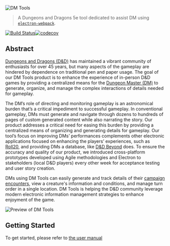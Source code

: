 ![DM Tools](https://github.com/UIOWA5830SP19/SPP500/blob/master/doc/art/DM-Tools-Logo.png)
> A Dungeons and Dragons 5e tool dedicated to assist DM using [`electron-webpack`](https://github.com/electron-userland/electron-webpack).

[![Build Status](https://travis-ci.org/UIOWA5830SP19/SPP500.svg?branch=master)](https://travis-ci.org/UIOWA5830SP19/SPP500)[![codecov](https://codecov.io/gh/UIOWA5830SP19/SPP500/branch/master/graph/badge.svg)](https://codecov.io/gh/UIOWA5830SP19/SPP500)

## Abstract
[Dungeons and Dragons (D&D)](https://github.com/UIOWA5830SP19/SPP500/wiki/03_Glossary#dungeons-and-dragons) has maintained a vibrant community of enthusiasts for over 45 years, but many aspects of the gameplay are hindered by dependence on traditional pen and paper usage. The goal of our DM Tools product is to enhance the experience of in-person D&D games by providing a centralized means for the [Dungeon Master (DM)](https://github.com/UIOWA5830SP19/SPP500/wiki/03_Glossary#dungeon-master-dm) to generate, organize, and manage the complex interactions of details needed for gameplay.
 
The DM’s role of directing and monitoring gameplay is an astronomical burden that’s a critical impediment to successful gameplay. In conventional gameplay, DMs must generate and navigate through dozens to hundreds of pages of custom generated content while also narrating the story. Our product addresses a critical need for easing this burden by providing a centralized means of organizing and generating details for gameplay.  Our tool’s focus on improving DMs’ performances complements other electronic applications focused on enhancing the players’ experiences, such as [Roll20](https://roll20.net/), and providing DMs a database, like [D&D Beyond](https://www.dndbeyond.com/) does. To ensure the accuracy and quality of our product, we introduced cross-platform prototypes developed using Agile methodologies and Electron to stakeholders (local D&D players) every other week for acceptance testing and user story creation.
 
DMs using DM Tools can easily generate and track details of their [campaign](https://github.com/UIOWA5830SP19/SPP500/wiki/03_Glossary#campaign) [encounters](https://github.com/UIOWA5830SP19/SPP500/wiki/03_Glossary#encounters), view a creature's information and conditions, and manage turn order in a single location. DM Tools is helping the D&D community leverage modern electronic information management strategies to enhance enjoyment of the game.

![Preview of DM Tools](https://github.com/UIOWA5830SP19/SPP500/blob/master/doc/DM%20Tools%20Screenshot.png)


## Getting Started
To get started, please refer to [the user manual](https://github.com/UIOWA5830SP19/SPP500/wiki/02_UserManual#installation)

